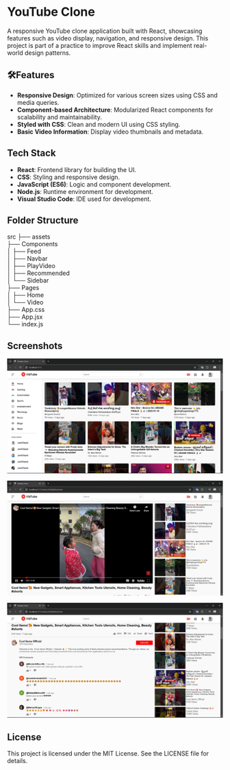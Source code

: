 # YouTube Clone
A responsive YouTube clone application built with React, showcasing features such as video display, navigation, and responsive design. This project is part of a practice to improve React skills and implement real-world design patterns.

## 🛠Features
- **Responsive Design**: Optimized for various screen sizes using CSS and media queries.
- **Component-based Architecture**: Modularized React components for scalability and maintainability.
- **Styled with CSS**: Clean and modern UI using CSS styling.
- **Basic Video Information**: Display video thumbnails and metadata.

## Tech Stack

- **React**: Frontend library for building the UI.
- **CSS**: Styling and responsive design.
- **JavaScript (ES6)**: Logic and component development.
- **Node.js**: Runtime environment for development.
- **Visual Studio Code**: IDE used for development.

## Folder Structure
src
├── assets           
├── Components        
│   ├── Feed         
│   ├── Navbar        
│   ├── PlayVideo     
│   ├── Recommended  
│   └── Sidebar     
├── Pages            
│   ├── Home         
│   └── Video       
├── App.css          
├── App.jsx           
└── index.js         

## Screenshots
![alt text]({02F3BA5B-6D94-41DD-AFC7-E22820290F44}.png)

![alt text]({3B6F3D98-07FE-4F29-B01E-CB1F79CE6CCC}.png)

![alt text]({B03DA774-BD54-45ED-BC85-ABE10417F351}.png)



## License
This project is licensed under the MIT License. See the LICENSE file for details.

